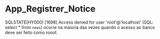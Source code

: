 # App_Registrer_Notice

SQLSTATE[HY000] [1698] Access denied for user 'root'@'localhost' (SQL: select * from `news`) ocorre na maioria das vezes quando o acesso ao banco deve ser feito como rooot. 

